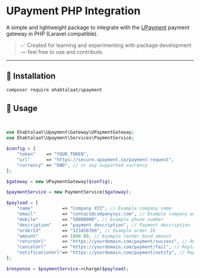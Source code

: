 # UPayment PHP Integration

A simple and lightweight package to integrate with the [UPayment](https://www.upayment.com/) payment gateway in PHP (Laravel compatible).

> ✅ Created for learning and experimenting with package development — feel free to use and contribute.

---

## 🚀 Installation

```bash
composer require ehabtalaat/upayment
```

## 📖 Usage

```php


use Ehabtalaat\Upayment\Gateway\UPaymentGateway;
use Ehabtalaat\Upayment\Services\PaymentService;

$config = [
    "token"    => "YOUR_TOKEN",
    "url"      => "https://secure.upayment.io/payment-request",
    "currency" => "KWD", // or any supported currency
];

$gateway = new UPaymentGateway($config);

$paymentService = new PaymentService($gateway);

$payload = [
    "name"           => "Company XYZ", // Example company name
    "email"          => "contact@companyxyz.com", // Example company email
    "mobile"         => "50000000", // Example phone number
    "description"    => "payment description", // Payment description
    "orderId"        => "123456789", // Example order ID
    "amount"         => 1000.00, // Example tender bond amount
    "returnUrl"      => "https://yourdomain.com/payment/success", // Replace with your actual success URL
    "cancelUrl"      => "https://yourdomain.com/payment/fail", // Replace with your actual fail URL
    "notificationUrl"=> "https://yourdomain.com/payment/notify", // Replace with your actual notification URL
];

$response = $paymentService->charge($payload);
